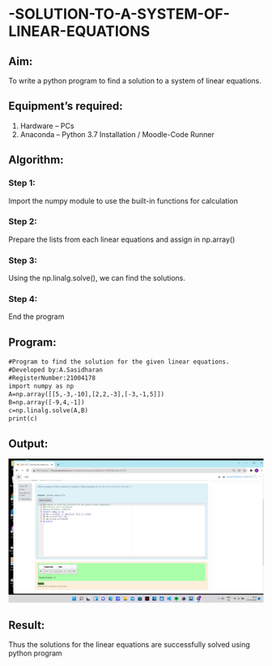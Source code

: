 # -SOLUTION-TO-A-SYSTEM-OF-LINEAR-EQUATIONS
## Aim:
To write a python program to find a solution to a system of linear equations.
## Equipment’s required:
1. 	Hardware – PCs
2. 	Anaconda – Python 3.7 Installation / Moodle-Code Runner
## Algorithm:
### Step 1: 
Import the numpy module to use the built-in functions for calculation
### Step 2: 
Prepare the lists from each linear equations and assign in np.array()
### Step 3: 
Using the np.linalg.solve(), we can find the solutions.
### Step 4: 
End the program
## Program:
~~~
#Program to find the solution for the given linear equations.
#Developed by:A.Sasidharan
#RegisterNumber:21004178
import numpy as np
A=np.array([[5,-3,-10],[2,2,-3],[-3,-1,5]])
B=np.array([-9,4,-1])
c=np.linalg.solve(A,B)
print(c)
~~~
## Output:
![OUTPUT](https://github.com/sasidharan403/-SOLUTION-TO-A-SYSTEM-OF-LINEAR-EQUATIONS/blob/main/Screenshot%20(12).png?raw=true)
## Result: 
Thus the solutions for the linear equations are successfully solved using python program

